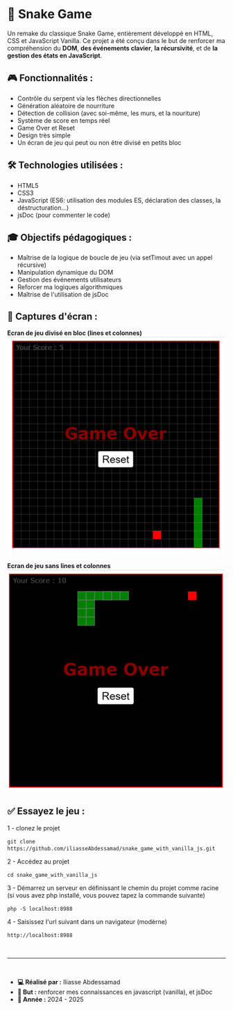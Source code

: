 # 🐍 Snake Game

Un remake du classique Snake Game, entièrement développé en HTML, CSS et JavaScript Vanilla. 
Ce projet a été conçu dans le but de renforcer ma compréhension du **DOM**, 
**des événements clavier**, **la récursivité**, et de **la gestion des états en JavaScript**.


## 🎮 Fonctionnalités :

- Contrôle du serpent via les flèches directionnelles
- Génération aléatoire de nourriture
- Détection de collision (avec soi-même, les murs, et la nouriture)
- Système de score en temps réel
- Game Over et Reset 
- Design très simple
- Un écran de jeu qui peut ou non être divisé en petits bloc 


## 🛠️ Technologies utilisées :

- HTML5
- CSS3
- JavaScript (ES6: utilisation des modules ES, déclaration des classes, la déstructuration...)
- jsDoc (pour commenter le code)


## 🎓 Objectifs pédagogiques :

- Maîtrise de la logique de boucle de jeu (via setTimout avec un appel récursive)
- Manipulation dynamique du DOM
- Gestion des événements utilisateurs
- Reforcer ma logiques algorithmiques
- Maîtrise de l'utilisation de jsDoc


## 📸 Captures d'écran :

**Ecran de jeu divisé en bloc (lines et colonnes)**
<img src="./imgs/1.png" alt="capture d'écran du jeu" />
<br/>

**Ecran de jeu sans lines et colonnes** <br/>
<img src="./imgs/2.png" alt="capture d'écran du jeu" />


## ✅ Essayez le jeu :

1 - clonez le projet
```
git clone https://github.com/iliasseAbdessamad/snake_game_with_vanilla_js.git
``` 

2 - Accédez au projet
```
cd snake_game_with_vanilla_js
``` 

3 - Démarrez un serveur en définissant le chemin du projet comme racine (si vous avez php installé, vous pouvez tapez la commande suivante)
```
php -S localhost:8988
``` 

4 - Saisissez l'url suivant dans un navigateur (modèrne)
```
http://localhost:8988
``` 
 

<br />
<hr />
<br />

- **💻 Réalisé par :** Iliasse Abdessamad
- **📖 But :** renforcer mes connaissances en javascript (vanilla), et jsDoc 
- **📅 Année :** 2024 - 2025


